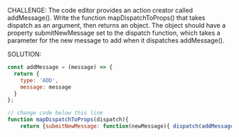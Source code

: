 CHALLENGE: The code editor provides an action creator called addMessage(). Write the function mapDispatchToProps() that takes dispatch as an argument, then returns an object. The object should have a property submitNewMessage set to the dispatch function, which takes a parameter for the new message to add when it dispatches addMessage().

SOLUTION: 
```javascript
const addMessage = (message) => {
  return {
    type: 'ADD',
    message: message
  }
};

// change code below this line
function mapDispatchToProps(dispatch){
    return {submitNewMessage: function(newMessage){ dispatch(addMessage(newMessage));}}}
